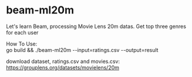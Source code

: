 # beam-ml20m
Let's learn Beam, processing Movie Lens 20m datas. Get top three genres for each user

How To Use:  
go build && ./beam-ml20m --input=ratings.csv --output=result

download dataset, ratings.csv and movies.csv:  
https://grouplens.org/datasets/movielens/20m

